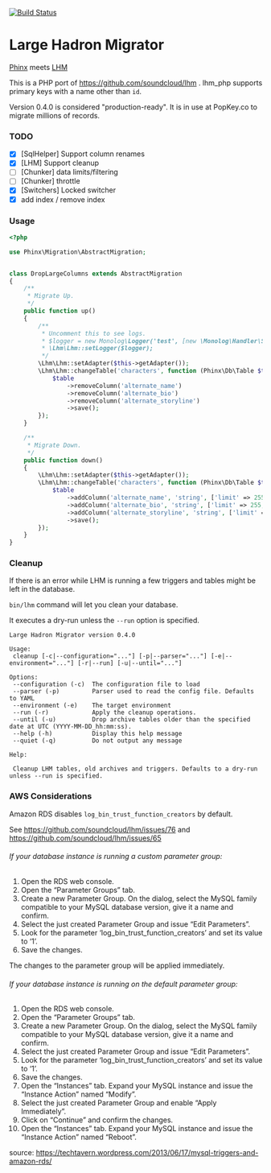 [![Build Status](https://travis-ci.org/masom/lhm_php.svg)](https://travis-ci.org/masom/lhm_php)

# Large Hadron Migrator
[Phinx](https://github.com/robmorgan/phinx) meets [LHM](https://github.com/soundcloud/lhm)

This is a PHP port of https://github.com/soundcloud/lhm . lhm_php supports primary keys with a name other than `id`.

Version 0.4.0 is considered "production-ready". It is in use at PopKey.co to migrate millions of records.

### TODO
- [x] [SqlHelper] Support column renames
- [x] [LHM] Support cleanup
- [ ] [Chunker] data limits/filtering
- [ ] [Chunker] throttle
- [x] [Switchers] Locked switcher
- [x] add index / remove index

### Usage
```php
<?php

use Phinx\Migration\AbstractMigration;


class DropLargeColumns extends AbstractMigration
{
    /**
     * Migrate Up.
     */
    public function up()
    {
        /**
         * Uncomment this to see logs.
         * $logger = new Monolog\Logger('test', [new \Monolog\Handler\StreamHandler('php://stdout')]);
         * \Lhm\Lhm::setLogger($logger);
         */
        \Lhm\Lhm::setAdapter($this->getAdapter());
        \Lhm\Lhm::changeTable('characters', function (Phinx\Db\Table $table) {
            $table
                ->removeColumn('alternate_name')
                ->removeColumn('alternate_bio')
                ->removeColumn('alternate_storyline')
                ->save();
        });
    }

    /**
     * Migrate Down.
     */
    public function down()
    {
        \Lhm\Lhm::setAdapter($this->getAdapter());
        \Lhm\Lhm::changeTable('characters', function (Phinx\Db\Table $table) {
            $table
                ->addColumn('alternate_name', 'string', ['limit' => 255, 'null' => true, 'default' => null])
                ->addColumn('alternate_bio', 'string', ['limit' => 255, 'null' => true, 'default' => null])
                ->addColumn('alternate_storyline', 'string', ['limit' => 255, 'null' => true, 'default' => null])
                ->save();
        });
    }
}
```

### Cleanup
If there is an error while LHM is running a few triggers and tables might be left in the database.

`bin/lhm` command will let you clean your database.

It executes a dry-run unless the `--run` option is specified.


```
Large Hadron Migrator version 0.4.0

Usage:
 cleanup [-c|--configuration="..."] [-p|--parser="..."] [-e|--environment="..."] [-r|--run] [-u|--until="..."]

Options:
 --configuration (-c)  The configuration file to load
 --parser (-p)         Parser used to read the config file. Defaults to YAML
 --environment (-e)    The target environment
 --run (-r)            Apply the cleanup operations.
 --until (-u)          Drop archive tables older than the specified date at UTC (YYYY-MM-DD_hh:mm:ss).
 --help (-h)           Display this help message
 --quiet (-q)          Do not output any message

Help:

 Cleanup LHM tables, old archives and triggers. Defaults to a dry-run unless --run is specified.
```

### AWS Considerations

Amazon RDS disables `log_bin_trust_function_creators` by default.

See https://github.com/soundcloud/lhm/issues/76 and https://github.com/soundcloud/lhm/issues/65

###### If your database instance is running a custom parameter group:

1. Open the RDS web console.
2. Open the “Parameter Groups” tab.
3. Create a new Parameter Group. On the dialog, select the MySQL family compatible to your MySQL database version, give it a name and confirm.
4. Select the just created Parameter Group and issue “Edit Parameters”.
5. Look for the parameter ‘log_bin_trust_function_creators’ and set its value to ‘1’.
6. Save the changes.

The changes to the parameter group will be applied immediately.

###### If your database instance is running on the default parameter group:


1. Open the RDS web console.
2. Open the “Parameter Groups” tab.
3. Create a new Parameter Group. On the dialog, select the MySQL family compatible to your MySQL database version, give it a name and confirm.
4. Select the just created Parameter Group and issue “Edit Parameters”.
5. Look for the parameter ‘log_bin_trust_function_creators’ and set its value to ‘1’.
6. Save the changes.
7. Open the “Instances” tab. Expand your MySQL instance and issue the “Instance Action” named “Modify”.
8. Select the just created Parameter Group and enable “Apply Immediately”.
9. Click on “Continue” and confirm the changes.
10. Open the “Instances” tab. Expand your MySQL instance and issue the “Instance Action” named “Reboot”.

source: https://techtavern.wordpress.com/2013/06/17/mysql-triggers-and-amazon-rds/
